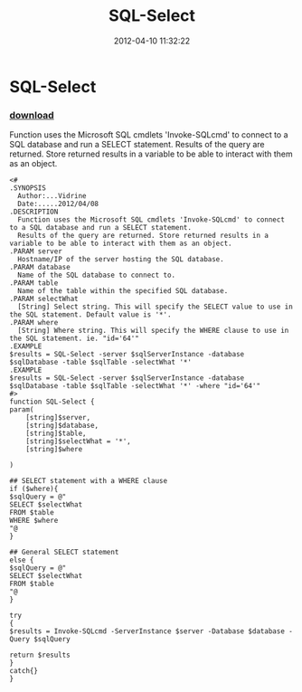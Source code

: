 ﻿---
pid:            3338
poster:         Vidrine
title:          SQL-Select
date:           2012-04-10 11:32:22
format:         posh
parent:         0
parent:         0

---

# SQL-Select

### [download](3338.ps1)

Function uses the Microsoft SQL cmdlets 'Invoke-SQLcmd' to connect to a SQL database and run a SELECT statement.
Results of the query are returned. Store returned results in a variable to be able to interact with them as an object.

```posh
<#
.SYNOPSIS
  Author:...Vidrine
  Date:.....2012/04/08
.DESCRIPTION
  Function uses the Microsoft SQL cmdlets 'Invoke-SQLcmd' to connect to a SQL database and run a SELECT statement.
  Results of the query are returned. Store returned results in a variable to be able to interact with them as an object.
.PARAM server
  Hostname/IP of the server hosting the SQL database.
.PARAM database
  Name of the SQL database to connect to.
.PARAM table
  Name of the table within the specified SQL database.
.PARAM selectWhat
  [String] Select string. This will specify the SELECT value to use in the SQL statement. Default value is '*'.
.PARAM where
  [String] Where string. This will specify the WHERE clause to use in the SQL statement. ie. "id='64'"
.EXAMPLE
$results = SQL-Select -server $sqlServerInstance -database $sqlDatabase -table $sqlTable -selectWhat '*'
.EXAMPLE
$results = SQL-Select -server $sqlServerInstance -database $sqlDatabase -table $sqlTable -selectWhat '*' -where "id='64'"
#>
function SQL-Select {
param(
	[string]$server,
	[string]$database,
	[string]$table,
	[string]$selectWhat = '*',
	[string]$where
	
)

## SELECT statement with a WHERE clause
if ($where){
$sqlQuery = @"
SELECT $selectWhat 
FROM $table 
WHERE $where
"@
}

## General SELECT statement
else {
$sqlQuery = @"
SELECT $selectWhat 
FROM $table
"@
}

try
{
$results = Invoke-SQLcmd -ServerInstance $server -Database $database -Query $sqlQuery

return $results
}
catch{}
}
```
